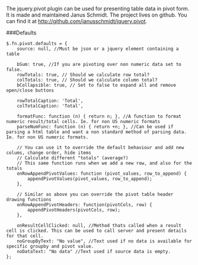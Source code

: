 The jquery.pivot plugin can be used for presenting table data in pivot form. It is made and maintained Janus Schmidt.
The project lives on github. You can find it at http://github.com/janusschmidt/jquery.pivot.

###Defaults

    $.fn.pivot.defaults = {
        source: null, //Must be json or a jquery element containing a table
        
        bSum: true, //If you are pivoting over non numeric data set to false.
        rowTotals: true, // Should we calculate row total?
        colTotals: true, // Should we calculate column total?
        bCollapsible: true, // Set to false to expand all and remove open/close buttons

        rowTotalCaption: 'Total',
        colTotalCaption: 'Total',

        formatFunc: function (n) { return n; }, //A function to format numeric result/total cells. Ie. for non US numeric formats
        parseNumFunc: function (n) { return +n; }, //Can be used if parsing a html table and want a non standard method of parsing data. Ie. for non US numeric formats.
        
        // You can use it to override the default behaviour and add new colums, change order, hide items
        // Calculate different "totals" (average?)
        // This same function runs when we add a new row, and also for the totals
        onRowAppendPivotValues: function (pivot_values, row_to_append) {
            appendPivotValues(pivot_values, row_to_append);
        },

        // Similar as above you can override the pivot table header drawing functions
        onRowAppendPivotHeaders: function(pivotCols, row) {
            appendPivotHeaders(pivotCols, row);
        },

        onResultCellClicked: null, //Method thats called when a result cell is clicked. This can be used to call server and present details for that cell.
        noGroupByText: "No value", //Text used if no data is available for specific groupby and pivot value.
        noDataText: "No data" //Text used if source data is empty.
    };